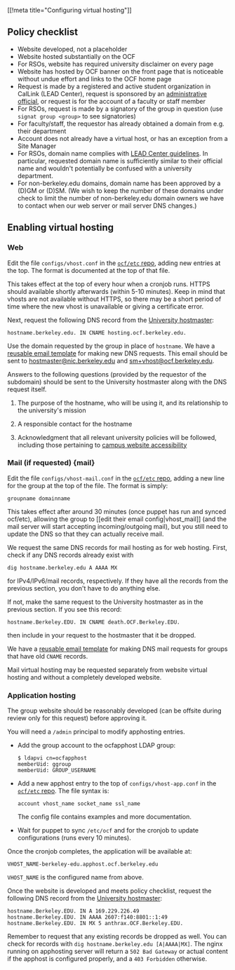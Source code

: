 [[!meta title="Configuring virtual hosting"]]

## Policy checklist

* Website developed, not a placeholder
* Website hosted substantially on the OCF
* For RSOs, website has required university disclaimer on every page
* Website has hosted by OCF banner on the front page that is noticeable without
  undue effort and links to the OCF home page
* Request is made by a registered and active student organization in CalLink
  (LEAD Center), request is sponsored by an [administrative
  official](https://compliance.berkeley.edu/delegation/principles), or request
  is for the account of a faculty or staff member
* For RSOs, request is made by a signatory of the group in question (use
  `signat group <group>` to see signatories)
* For faculty/staff, the requestor has already obtained a domain from e.g.
  their department
* Account does not already have a virtual host, or has an exception from a Site
  Manager
* For RSOs, domain name complies with [LEAD Center guidelines](https://lead.berkeley.edu/wp-content/uploads/2014/12/student-org-domain-guidelines.pdf). In
  particular, requested domain name is sufficiently similar to their official
  name and wouldn't potentially be confused with a university department.
* For non-berkeley.edu domains, domain name has been approved by a (D)GM or
  (D)SM. (We wish to keep the number of these domains under check to limit the
  number of non-berkeley.edu domain owners we have to contact when our web
  server or mail server DNS changes.)


## Enabling virtual hosting

### Web

Edit the file `configs/vhost.conf` in the [`ocf/etc` repo][ocf-etc], adding new
entries at the top. The format is documented at the top of that file.

This takes effect at the top of every hour when a cronjob runs. HTTPS should
available shortly afterwards (within 5-10 minutes). Keep in mind that vhosts
are not available without HTTPS, so there may be a short period of time where
the new vhost is unavailable or giving a certificate error.

Next, request the following DNS record from the [University
hostmaster][campus-hostmistress]:

    hostname.berkeley.edu. IN CNAME hosting.ocf.berkeley.edu.

Use the domain requested by the group in place of `hostname`. We have a
[reusable email
template](https://templates.ocf.berkeley.edu/#hostmaster-new-domain) for making
new DNS requests. This email should be sent to hostmaster@nic.berkeley.edu
and sm+vhost@ocf.berkeley.edu.

Answers to the following questions (provided by the requestor of the subdomain)
should be sent to the University hostmaster along with the DNS request itself.
1. The purpose of the hostname, who will be using it, and its relationship to the university's mission

2. A responsible contact for the hostname

3. Acknowledgment that all relevant university policies will be followed, including those pertaining to [campus website accessibility][campus-accessibility]


### Mail (if requested)    {mail}

Edit the file `configs/vhost-mail.conf` in the [`ocf/etc` repo][ocf-etc],
adding a new line for the group at the top of the file. The format is simply:

    groupname domainname

This takes effect after around 30 minutes (once puppet has run and synced
ocf/etc), allowing the group to [[edit their email config|vhost_mail]] (and the
mail server will start accepting incoming/outgoing mail), but you still need to
update the DNS so that they can actually receive mail.

We request the same DNS records for mail hosting as for web hosting. First,
check if any DNS records already exist with

    dig hostname.berkeley.edu A AAAA MX

for IPv4/IPv6/mail records, respectively. If they have all the records from the
previous section, you don't have to do anything else.

If not, make the same request to the University hostmaster as in the previous
section. If you see this record:

    hostname.Berkeley.EDU. IN CNAME death.OCF.Berkeley.EDU.

then include in your request to the hostmaster that it be dropped.

We have a
[reusable email
template](https://templates.ocf.berkeley.edu/#hostmaster-add-mail) for making
DNS mail requests for groups that have old `CNAME` records.

Mail virtual hosting may be requested separately from website virtual hosting and without a completely developed website.


### Application hosting

The group website should be reasonably developed (can be offsite during review
only for this request) before approving it.

You will need a `/admin` principal to modify apphosting entries.

* Add the group account to the ocfapphost LDAP group:

      $ ldapvi cn=ocfapphost
      memberUid: ggroup
      memberUid: GROUP_USERNAME

* Add a new apphost entry to the top of `configs/vhost-app.conf` in the
  [`ocf/etc` repo][ocf-etc]. The file syntax is:

      account vhost_name socket_name ssl_name

  The config file contains examples and more documentation.

* Wait for puppet to sync `/etc/ocf` and for the cronjob to update
  configurations (runs every 10 minutes).

Once the cronjob completes, the application will be available at:

    VHOST_NAME-berkeley-edu.apphost.ocf.berkeley.edu

`VHOST_NAME` is the configured name from above.

Once the website is developed and meets policy checklist, request the following
DNS record from the [University hostmaster][campus-hostmistress]:

    hostname.Berkeley.EDU. IN A 169.229.226.49
    hostname.Berkeley.EDU. IN AAAA 2607:f140:8801::1:49
    hostname.Berkeley.EDU. IN MX 5 anthrax.OCF.Berkeley.EDU.

Remember to request that any existing records be dropped as well. You can check
for records with `dig hostname.berkeley.edu [A|AAAA|MX]`. The nginx running on
apphosting server will return a `502 Bad Gateway` or actual content if the
apphost is configured properly, and a `403 Forbidden` otherwise.

[ocf-etc]: https://github.com/ocf/etc
[campus-hostmistress]: https://ucb.service-now.com/kb_view.do?sysparm_article=KBT0012470
[campus-accessibility]: https://dac.berkeley.edu/web-accessibility
